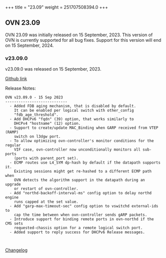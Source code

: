 +++
title = "23.09"
weight = 251707508394.0
+++

## OVN 23.09 

OVN 23.09 was initially released on 15 September, 2023. 
This version of OVN is currently supported for all bug fixes. 
Support for this version will end on 15 September, 2024. 

### v23.09.0
v23.09.0 was released on 15 September, 2023.

[Github link](https://github.com/ovn-org/ovn/releases/tag/v23.09.0)

Release Notes:
```
OVN v23.09.0 - 15 Sep 2023
----------------------------
  - Added FDB aging mechanism, that is disabled by default.
    It can be enabled per logical switch with other_config
    "fdb_age_threshold".
  - Add DHCPv6 "fqdn" (39) option, that works similarly to
    DHCPv4 "hostname" (12) option.
  - Support to create/update MAC_Binding when GARP received from VTEP (RAMP)
    switch on l3dgw port.
  - To allow optimizing ovn-controller's monitor conditions for the regular
    VIF case, ovn-controller now unconditionally monitors all sub-ports
    (ports with parent_port set).
  - ECMP routes use L4_SYM dp-hash by default if the datapath supports it.
    Existing sessions might get re-hashed to a different ECMP path when
    OVN detects the algorithm support in the datapath during an upgrade
    or restart of ovn-controller.
  - Add "northd-backoff-interval-ms" config option to delay northd engine
    runs capped at the set value.
  - Add "garp-max-timeout-sec" config option to vswitchd external-ids to
    cap the time between when ovn-controller sends gARP packets.
  - Introduce support for binding remote ports in ovn-northd if the CMS sets
    requested-chassis option for a remote logical switch port.
  - Added support to reply success for DHCPv6 Release messages.



```
[Changelog](../changelog_v23.09.0)
